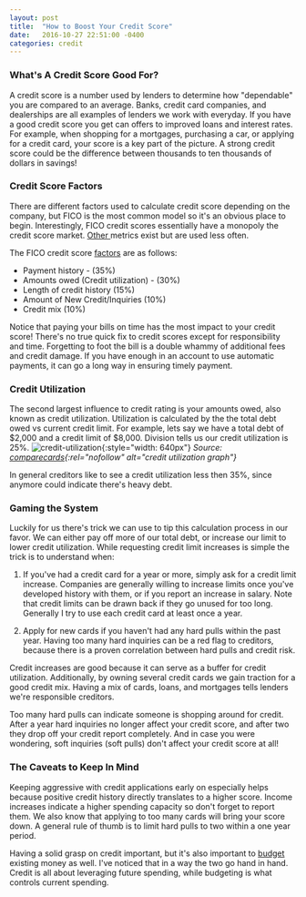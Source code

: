 ```yaml
---
layout: post
title:  "How to Boost Your Credit Score"
date:   2016-10-27 22:51:00 -0400
categories: credit
---
```

### What's A Credit Score Good For?
A credit score is a number used by lenders to determine how "dependable" you are compared to an average. Banks, credit card companies, and dealerships are all examples of lenders we work with everyday. If you have a good credit score you get can offers to improved loans and interest rates. For example, when shopping for a mortgages, purchasing a car, or applying for a credit card, your score is a key part of the picture. A strong credit score could be the difference between thousands to ten thousands of dollars in savings!

### Credit Score Factors
There are different factors used to calculate credit score depending on the company, but FICO is the most common model so it's an obvious place to begin. Interestingly, FICO credit scores essentially have a monopoly the credit score market. <a href="https://www.cafecredit.com/credit-score-range/" rel="nofollow"> Other </a>metrics exist but are used less often.

The FICO credit score <a href="http://www.myfico.com/credit-education/whats-in-your-credit-score/" rel="nofollow">factors</a> are as follows:
* Payment history - (35%)
* Amounts owed (Credit utilization) - (30%)
* Length of credit history (15%)
* Amount of New Credit/Inquiries (10%)
* Credit mix (10%)

Notice that paying your bills on time has the most impact to your credit score! There's no true quick fix to credit scores except for responsibility and time. Forgetting to foot the bill is a double whammy of additional fees and credit damage. If you have enough in an account to use automatic payments, it can go a long way in ensuring timely payment.

### Credit Utilization
The second largest influence to credit rating is your amounts owed, also known as credit utilization. Utilization is calculated by the the total debt owed vs current credit limit. For example, lets say we have a total debt of $2,000 and a credit limit of $8,000. Division tells us our credit utilization is 25%.
![credit-utilization](/assets/blog/credit_utilization.png){:style="width: 640px"}
*Source: [comparecards](http://www.comparecards.com/blog/infographics/credit-utilization/){:rel="nofollow" alt="credit utilization graph"}*

In general creditors like to see a credit utilization less then 35%, since anymore could indicate there's heavy debt.

### Gaming the System
Luckily for us there's trick we can use to tip this calculation process in our favor. We can either pay off more of our total debt, or increase our limit to lower credit utilization. While requesting credit limit increases is simple the trick is to understand when:

1. If you've had a credit card for a year or more, simply ask for a credit limit increase. Companies are generally willing to increase limits once you've developed history with them, or if you report an increase in salary. Note that credit limits can be drawn back if they go unused for too long. Generally I try to use each credit card at least once a year.

2. Apply for new cards if you haven't had any hard pulls within the past year. Having too many hard inquiries can be a red flag to creditors, because there is a proven correlation between hard pulls and credit risk.

Credit increases are good because it can serve as a buffer for credit utilization. Additionally, by owning several credit cards we gain traction for a good credit mix. Having a mix of cards, loans, and mortgages tells lenders we're responsible creditors.

Too many hard pulls can indicate someone is shopping around for credit. After a year hard inquiries no longer affect your credit score, and after two they drop off your credit report completely. And in case you were wondering, soft inquiries (soft pulls) don't affect your credit score at all!

### The Caveats to Keep In Mind
Keeping aggressive with credit applications early on especially helps because positive credit history directly translates to a higher score. Income increases indicate a higher spending capacity so don't forget to report them. We also know that applying to too many cards will bring your score down. A general rule of thumb is to limit hard pulls to two within a one year period.

Having a solid grasp on credit important, but it's also important to [budget](http://brunchbucks.com/budget/2016/10/19/budgeting-tips/) existing money as well. I've noticed that in a way the two go hand in hand. Credit is all about leveraging future spending, while budgeting is what controls current spending.
